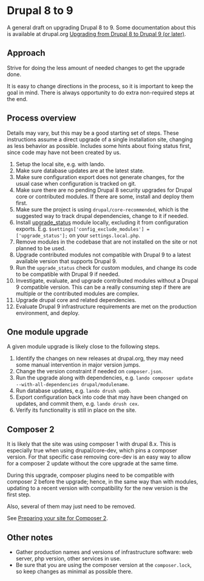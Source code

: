 # Drupal 8 to 9

A general draft on upgrading Drupal 8 to 9.
Some documentation about this is available at drupal.org [Upgrading from Drupal
8 to Drupal 9 (or
later)](https://www.drupal.org/docs/upgrading-drupal/upgrading-from-drupal-8-to-drupal-9-or-later).

## Approach

Strive for doing the less amount of needed changes to get the upgrade done.

It is easy to change directions in the process, so it is important to keep the goal in mind.
There is always opportunity to do extra non-required steps at the end.

## Process overview

Details may vary, but this may be a good starting set of steps.
These instructions assume a direct upgrade of a single installation site, changing as less behavior as possible.
Includes some hints about fixing status first, since code may have not been created by us.

1. Setup the local site, e.g. with lando.
1. Make sure database updates are at the latest state.
1. Make sure configuration export does not generate changes, for the usual case when configuration is tracked on git.
1. Make sure there are no pending Drupal 8 security upgrades for Drupal core or contributed modules.
   If there are some, install and deploy them first.
1. Make sure the project is using `drupal/core-recommended`, which is the suggested way to track drupal dependencies, change to it if needed.
1. Install [upgrade_status](https://www.drupal.org/project/upgrade_status) module locally, excluding it from configuration exports.
   E.g. `$settings['config_exclude_modules'] = ['upgrade_status'];` on your `settings.local.php`.
1. Remove modules in the codebase that are not installed on the site or not planned to be used.
1. Upgrade contributed modules not compatible with Drupal 9 to a latest available version that supports Drupal 9.
1. Run the `upgrade_status` check for custom modules, and change its code to be compatible with Drupal 9 if needed.
1. Investigate, evaluate, and upgrade contributed modules without a Drupal 9 compatible version.
   This can be a really consuming step if there are multiple or the contributed modules are complex.
1. Upgrade drupal core and related dependencies.
1. Evaluate Drupal 9 infrastructure requirements are met on the production environment, and deploy.

## One module upgrade

A given module upgrade is likely close to the following steps.

1. Identify the changes on new releases at drupal.org, they may need some manual intervention in major version jumps.
1. Change the version constraint if needed on `composer.json`.
1. Run the upgrade along with dependencies, e.g. `lando composer update --with-all-dependencies drupal/modulename`.
1. Run database updates, e.g. `lando drush updb`.
1. Export configuration back into code that may have been changed on updates, and commit them, e.g. `lando drush cex`.
1. Verify its functionality is still in place on the site.

## Composer 2

It is likely that the site was using composer 1 with drupal 8.x.
This is especially true when using drupal/core-dev, which pins a composer
version.
For that specific case removing core-dev is an easy way to allow for a composer
2 update without the core upgrade at the same time.

During this upgrade, composer plugins need to be compatible with composer 2
before the upgrade; hence, in the same way than with modules, updating to a
recent version with compatibility for the new version is the first step.

Also, several of them may just need to be removed.

See [Preparing your site for Composer 2](https://www.drupal.org/docs/develop/using-composer/preparing-your-site-for-composer-2).

## Other notes

- Gather production names and versions of infrastructure software: web server, php version, other services in use.
- Be sure that you are using the composer version at the `composer.lock`, so keep changes as minimal as possible there.
